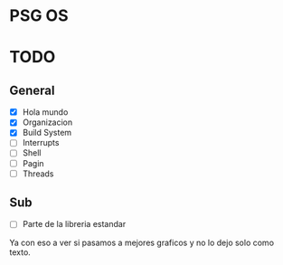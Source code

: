PSG OS
======

TODO
====

General
-------

* [X] Hola mundo
* [X] Organizacion
* [X] Build System
* [ ] Interrupts
* [ ] Shell
* [ ] Pagin
* [ ] Threads

Sub
---

* [ ] Parte de la libreria estandar
 
 Ya con eso a ver si pasamos a mejores graficos y no lo dejo solo como texto.
